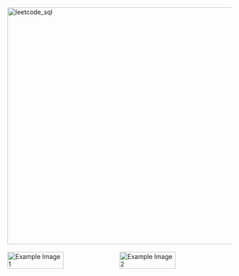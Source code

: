 <img width="533" alt="leetcode_sql" src="https://github.com/user-attachments/assets/f85a5a12-43f9-421a-9508-3b90854ccee6" width="200%">
<br><br>
<!--
<img width="471" alt="image" src="https://github.com/user-attachments/assets/76dae8de-38fe-4863-8ad2-d9832431bf03" width="100">
--><!--
<img width="446" alt="image" src="https://github.com/user-attachments/assets/9aeb1c33-ff4a-4db6-aa99-55ee1457d950" width="100">
-->

<div style="display: flex; justify-content: space-between; align-items: center;">
  <img src="https://github.com/user-attachments/assets/76dae8de-38fe-4863-8ad2-d9832431bf03" alt="Example Image 1" style="width: 50%;">

  <img src="https://github.com/user-attachments/assets/9aeb1c33-ff4a-4db6-aa99-55ee1457d950" alt="Example Image 2" style="width: 50%;">
</div>

